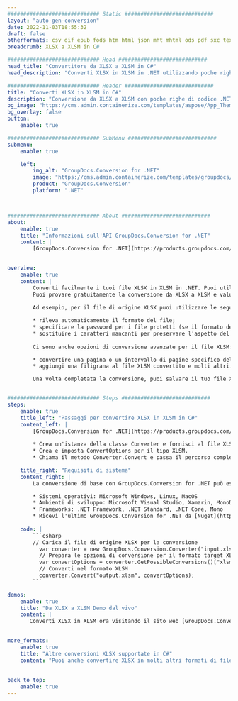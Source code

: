```yaml
---
############################# Static ############################
layout: "auto-gen-conversion"
date: 2022-11-03T18:55:32
draft: false
otherformats: csv dif epub fods htm html json mht mhtml ods pdf sxc tex tsv xlam xls xlsb xlsm xlsx xlt xltm xltx xml xps
breadcrumb: XLSX a XLSM in C#

############################# Head ############################
head_title: "Convertitore da XLSX a XLSM in C#"
head_description: "Converti XLSX in XLSM in .NET utilizzando poche righe di codice. Utilizza l'API di conversione dei documenti di GroupDocs per convertire oltre 160 formati di file."

############################# Header ############################
title: "Converti XLSX in XLSM in C#"
description: "Conversione da XLSX a XLSM con poche righe di codice .NET"
bg_image: "https://cms.admin.containerize.com/templates/aspose/App_Themes/V3/images/bg/header1.png"
bg_overlay: false
button:
    enable: true

############################# SubMenu ############################
submenu:
    enable: true

    left:
        img_alt: "GroupDocs.Conversion for .NET"
        image: "https://cms.admin.containerize.com/templates/groupdocs/images/product-logos/90x90-noborder/groupdocs-conversion-net.png"
        product: "GroupDocs.Conversion"
        platform: ".NET"



############################# About ############################
about:
    enable: true
    title: "Informazioni sull'API GroupDocs.Conversion for .NET"
    content: |
        [GroupDocs.Conversion for .NET](https://products.groupdocs.com/conversion/net/) può essere utilizzato per convertire Microsoft Word, Excel, PowerPoint, PDF, Visio e altri formati. GroupDocs.Conversion è un'API standalone adatta per sistemi interni e back-end in cui sono richieste prestazioni elevate. Non dipende da alcun software come Microsoft o Open Office.
    

overview:
    enable: true
    content: |
        Converti facilmente i tuoi file XLSX in XLSM in .NET. Puoi utilizzare solo un paio di righe di codice C# in qualsiasi piattaforma a tua scelta come: Windows, Linux, macOS.
        Puoi provare gratuitamente la conversione da XLSX a XLSM e valutare la qualità dei risultati della conversione. Insieme a semplici scenari di conversione di file, puoi provare opzioni più avanzate per caricare il file di origine XLSX e per salvare il risultato di output XLSM. 
        
        Ad esempio, per il file di origine XLSX puoi utilizzare le seguenti opzioni di caricamento:

        * rileva automaticamente il formato del file;
        * specificare la password per i file protetti (se il formato del file lo supporta);
        * sostituire i caratteri mancanti per preservare l'aspetto del documento.
        
        Ci sono anche opzioni di conversione avanzate per il file XLSM:

        * convertire una pagina o un intervallo di pagine specifico del documento;
        * aggiungi una filigrana al file XLSM convertito e molti altri.

        Una volta completata la conversione, puoi salvare il tuo file XLSM nel percorso del file locale o in qualsiasi archivio di terze parti come FTP, Amazon S3, Google Drive, Dropbox ecc. Nota: per convertire XLSX in {{ TO}} non è necessario alcun software aggiuntivo installato, come MS Office, Open Office, Adobe Acrobat Reader ecc.


############################# Steps ############################
steps:
    enable: true
    title_left: "Passaggi per convertire XLSX in XLSM in C#"
    content_left: |
        [GroupDocs.Conversion for .NET](https://products.groupdocs.com/conversion/net/) consente agli sviluppatori di convertire facilmente un file XLSX in XLSM con poche righe di codice.
        
        * Crea un'istanza della classe Converter e fornisci al file XLSX il percorso completo
        * Crea e imposta ConvertOptions per il tipo XLSM.
        * Chiama il metodo Converter.Convert e passa il percorso completo e il formato (XLSM) come parametro

    title_right: "Requisiti di sistema"
    content_right: |
        La conversione di base con GroupDocs.Conversion for .NET può essere eseguita in pochi semplici passaggi. Le nostre API sono supportate su tutte le principali piattaforme e sistemi operativi. Prima di eseguire il codice seguente, assicurati di avere i seguenti prerequisiti installati sul tuo sistema.

        * Sistemi operativi: Microsoft Windows, Linux, MacOS
        * Ambienti di sviluppo: Microsoft Visual Studio, Xamarin, MonoDevelop
        * Frameworks: .NET Framework, .NET Standard, .NET Core, Mono
        * Ricevi l'ultimo GroupDocs.Conversion for .NET da [Nuget](https://www.nuget.org/packages/groupdocs.conversion)
         
    code: |
        ```csharp    
        // Carica il file di origine XLSX per la conversione
          var converter = new GroupDocs.Conversion.Converter("input.xlsx");
          // Prepara le opzioni di conversione per il formato target XLSM
          var convertOptions = converter.GetPossibleConversions()["xlsm"].ConvertOptions;
          // Converti nel formato XLSM
          converter.Convert("output.xlsm", convertOptions);
        ```

demos:
    enable: true
    title: "Da XLSX a XLSM Demo dal vivo"
    content: |
       Converti XLSX in XLSM ora visitando il sito web [GroupDocs.Conversion App](https://products.groupdocs.app/conversion/family). La demo online presenta i seguenti vantaggi
          

more_formats:
    enable: true
    title: "Altre conversioni XLSX supportate in C#"
    content: "Puoi anche convertire XLSX in molti altri formati di file. Si prega di consultare l'elenco di seguito."
       
       
back_to_top:
    enable: true
---
```

